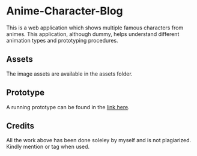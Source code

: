 # Anime-Character-Blog
This is a web application which shows multiple famous characters from animes.
This application, although dummy, helps understand different animation types and prototyping procedures.

## Assets
The image assets are available in the assets folder.

## Prototype
A running prototype can be found in the [link here](https://www.figma.com/proto/1XvCW3u1BO7dFxJjaODzBK/Anime-Setup?node-id=2-2&p=f&t=mSpx85oZeADRZzwF-1&scaling=scale-down&content-scaling=fixed&page-id=0%3A1&starting-point-node-id=2%3A2).

## Credits
All the work above has been done soleley by myself and is not plagiarized. Kindly mention or tag when used.
